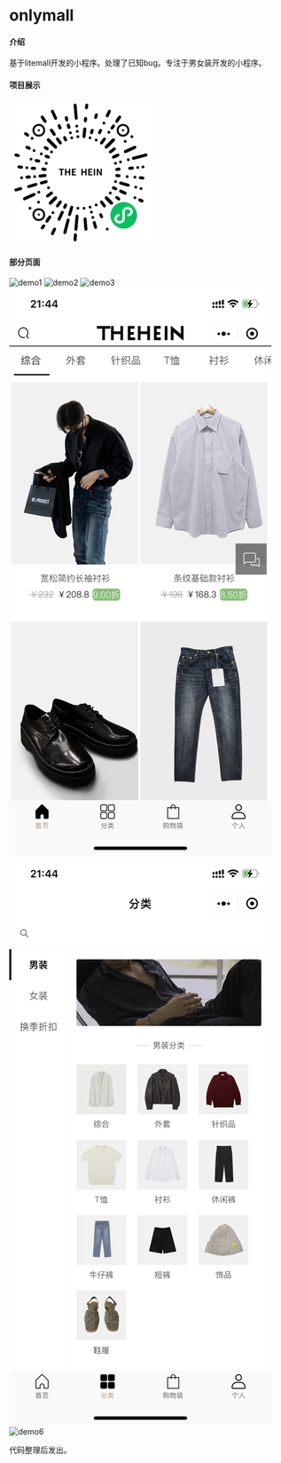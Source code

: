 # onlymall

#### 介绍
基于litemall开发的小程序。处理了已知bug。专注于男女装开发的小程序。

#### 项目展示
![二维码](doc/code1.jpg)

#### 部分页面
![demo1](doc/demo1.png)
![demo2](doc/demo2.png)
![demo3](doc/demo3.png)
![demo4](doc/demo4.png)
![demo5](doc/demo5.png)
![demo6](doc/demo6.png)

代码整理后发出。